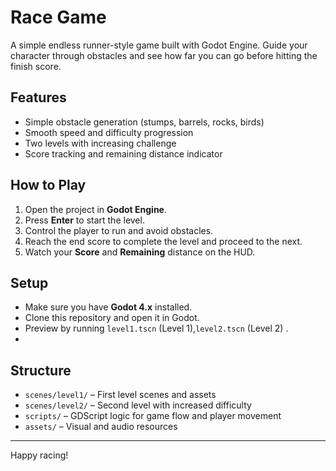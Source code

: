 # Race Game

A simple endless runner-style game built with Godot Engine. Guide your character through obstacles and see how far you can go before hitting the finish score.

## Features
- Simple obstacle generation (stumps, barrels, rocks, birds)
- Smooth speed and difficulty progression
- Two levels with increasing challenge
- Score tracking and remaining distance indicator

## How to Play
1. Open the project in **Godot Engine**.
2. Press **Enter** to start the level.
3. Control the player to run and avoid obstacles.
4. Reach the end score to complete the level and proceed to the next.
5. Watch your **Score** and **Remaining** distance on the HUD.

## Setup
- Make sure you have **Godot 4.x** installed.
- Clone this repository and open it in Godot.
- Preview by running `level1.tscn` (Level 1),`level2.tscn` (Level 2) .
- 

## Structure
- `scenes/level1/` – First level scenes and assets
- `scenes/level2/` – Second level with increased difficulty
- `scripts/` – GDScript logic for game flow and player movement
- `assets/` – Visual and audio resources

---

Happy racing!

